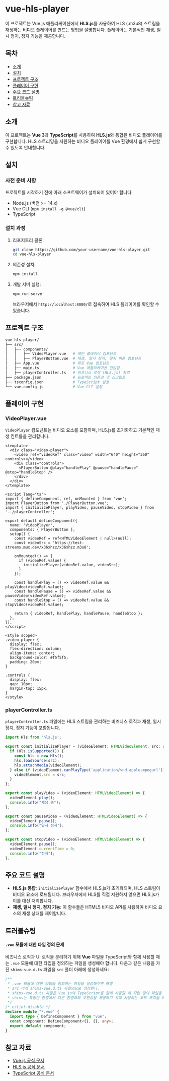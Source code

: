 # vue-hls-player

이 프로젝트는 Vue.js 애플리케이션에서 **HLS.js**를 사용하여 HLS (.m3u8) 스트림을 재생하는 비디오 플레이어를 만드는 방법을 설명합니다. 플레이어는 기본적인 재생, 일시 정지, 정지 기능을 제공합니다.

## 목차

- [소개](#소개)
- [설치](#설치)
- [프로젝트 구조](#프로젝트-구조)
- [플레이어 구현](#플레이어-구현)
- [주요 코드 설명](#주요-코드-설명)
- [트러블슈팅](#트러블슈팅)
- [참고 자료](#참고-자료)

## 소개

이 프로젝트는 **Vue 3**과 **TypeScript**를 사용하여 **HLS.js**와 통합된 비디오 플레이어를 구현합니다. HLS 스트리밍을 지원하는 비디오 플레이어를 Vue 환경에서 쉽게 구현할 수 있도록 안내합니다.

## 설치

### 사전 준비 사항

프로젝트를 시작하기 전에 아래 소프트웨어가 설치되어 있어야 합니다:

- Node.js (버전 >= 14.x)
- Vue CLI (`npm install -g @vue/cli`)
- TypeScript

### 설치 과정

1. 리포지토리 클론:

   ```bash
   git clone https://github.com/your-username/vue-hls-player.git
   cd vue-hls-player
   ```

2. 의존성 설치:

   ```bash
   npm install
   ```

3. 개발 서버 실행:

   ```bash
   npm run serve
   ```

   브라우저에서 `http://localhost:8080/`로 접속하여 HLS 플레이어를 확인할 수 있습니다.

## 프로젝트 구조

```bash
vue-hls-player/
├── src/
│   ├── components/
│   │   ├── VideoPlayer.vue   # 메인 플레이어 컴포넌트
│   │   ├── PlayerButton.vue  # 재생, 일시 정지, 정지 버튼 컴포넌트
│   ├── App.vue               # 루트 Vue 컴포넌트
│   ├── main.ts               # Vue 애플리케이션 진입점
│   ├── playerController.ts   # 비즈니스 로직 (HLS.js) 처리
├── package.json              # 프로젝트 의존성 및 스크립트
├── tsconfig.json             # TypeScript 설정
└── vue.config.js             # Vue CLI 설정
```

## 플레이어 구현

### VideoPlayer.vue

`VideoPlayer` 컴포넌트는 비디오 요소를 포함하며, HLS.js를 초기화하고 기본적인 재생 컨트롤을 관리합니다.

```vue
<template>
  <div class="video-player">
    <video ref="videoRef" class="video" width="640" height="360" controls></video>
    <div class="controls">
      <PlayerButton @play="handlePlay" @pause="handlePause" @stop="handleStop" />
    </div>
  </div>
</template>

<script lang="ts">
import { defineComponent, ref, onMounted } from 'vue';
import PlayerButton from './PlayerButton.vue';
import { initializePlayer, playVideo, pauseVideo, stopVideo } from '../playerController';

export default defineComponent({
  name: 'VideoPlayer',
  components: { PlayerButton },
  setup() {
    const videoRef = ref<HTMLVideoElement | null>(null);
    const videoSrc = 'https://test-streams.mux.dev/x36xhzz/x36xhzz.m3u8';

    onMounted(() => {
      if (videoRef.value) {
        initializePlayer(videoRef.value, videoSrc);
      }
    });

    const handlePlay = () => videoRef.value && playVideo(videoRef.value);
    const handlePause = () => videoRef.value && pauseVideo(videoRef.value);
    const handleStop = () => videoRef.value && stopVideo(videoRef.value);

    return { videoRef, handlePlay, handlePause, handleStop };
  },
});
</script>

<style scoped>
.video-player {
  display: flex;
  flex-direction: column;
  align-items: center;
  background-color: #f5f5f5;
  padding: 20px;
}

.controls {
  display: flex;
  gap: 10px;
  margin-top: 15px;
}
</style>
```

### playerController.ts

`playerController.ts` 파일에는 HLS 스트림을 관리하는 비즈니스 로직과 재생, 일시 정지, 정지 기능이 포함됩니다.

```ts
import Hls from 'hls.js';

export const initializePlayer = (videoElement: HTMLVideoElement, src: string) => {
  if (Hls.isSupported()) {
    const hls = new Hls();
    hls.loadSource(src);
    hls.attachMedia(videoElement);
  } else if (videoElement.canPlayType('application/vnd.apple.mpegurl')) {
    videoElement.src = src;
  }
};

export const playVideo = (videoElement: HTMLVideoElement) => {
  videoElement.play();
  console.info("재생 중");
};

export const pauseVideo = (videoElement: HTMLVideoElement) => {
  videoElement.pause();
  console.info("일시 정지");
};

export const stopVideo = (videoElement: HTMLVideoElement) => {
  videoElement.pause();
  videoElement.currentTime = 0;
  console.info("정지");
};
```

## 주요 코드 설명

- **HLS.js 통합**: `initializePlayer` 함수에서 HLS.js가 초기화되며, HLS 스트림이 비디오 요소에 로드됩니다. 브라우저에서 HLS를 직접 지원하지 않으면 HLS.js가 이를 대신 처리합니다.
- **재생, 일시 정지, 정지 기능**: 이 함수들은 HTML5 비디오 API를 사용하여 비디오 요소의 재생 상태를 제어합니다.

## 트러블슈팅

#### `.vue` 모듈에 대한 타입 정의 문제
비즈니스 로직과 UI 로직을 분리하기 위해 **Vue** 파일을 TypeScript와 함께 사용할 때는 `.vue` 모듈에 대한 타입을 정의하는 파일을 생성해야 합니다. 다음과 같은 내용을 가진 `shims-vue.d.ts` 파일을 `src` 폴더 아래에 생성하세요:

```typescript
/**
 * .vue 모듈에 대한 타입을 정의하는 파일을 생성해주면 해결
 * src 아래 shims-vue.d.ts 파일명으로 생성한다.
 * shims-vue.d.ts 파일은 Vue.js와 TypeScript를 함께 사용할 때 타입 정의 파일을 선언하기 위한 관례적인 이름이다.
 * shims는 특정한 환경에서 다른 환경과의 호환성을 제공하기 위해 사용되는 코드 조각을 의미한다.
 */
/* eslint-disable */
declare module "*.vue" {
  import type { DefineComponent } from "vue";
  const component: DefineComponent<{}, {}, any>;
  export default component;
}
```
## 참고 자료

- [Vue.js 공식 문서](https://vuejs.org/)
- [HLS.js 공식 문서](https://github.com/video-dev/hls.js/)
- [TypeScript 공식 문서](https://www.typescriptlang.org/)


